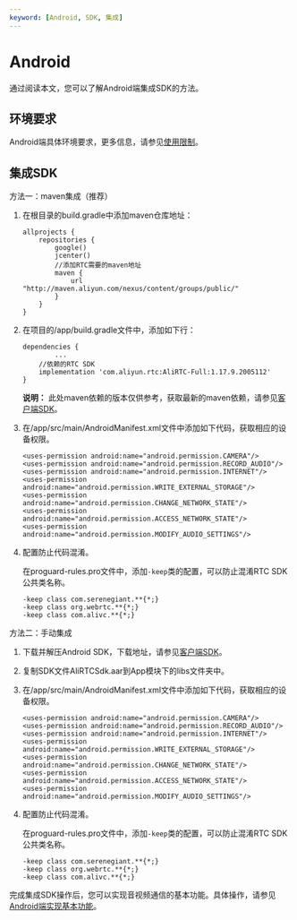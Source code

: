 ```yaml
---
keyword: [Android, SDK, 集成]
---
```


# Android

通过阅读本文，您可以了解Android端集成SDK的方法。

## 环境要求

Android端具体环境要求，更多信息，请参见[使用限制](/cn.zh-CN/产品简介/使用限制.md)。

## 集成SDK

方法一：maven集成（推荐）

1.  在根目录的build.gradle中添加maven仓库地址：

    ```
    allprojects {
        repositories {
            google()
            jcenter()
            //添加RTC需要的maven地址
            maven {
                url "http://maven.aliyun.com/nexus/content/groups/public/"
            }
        }
    }
    ```

2.  在项目的/app/build.gradle文件中，添加如下行：

    ```
    dependencies {   
            ...   
        //依赖的RTC SDK  
        implementation 'com.aliyun.rtc:AliRTC-Full:1.17.9.2005112'
    }
    ```

    **说明：** 此处maven依赖的版本仅供参考，获取最新的maven依赖，请参见[客户端SDK](/cn.zh-CN/SDK参考/SDK下载.md)。

3.  在/app/src/main/AndroidManifest.xml文件中添加如下代码，获取相应的设备权限。

    ```
    <uses-permission android:name="android.permission.CAMERA"/>
    <uses-permission android:name="android.permission.RECORD_AUDIO"/>
    <uses-permission android:name="android.permission.INTERNET"/>
    <uses-permission android:name="android.permission.WRITE_EXTERNAL_STORAGE"/>
    <uses-permission android:name="android.permission.CHANGE_NETWORK_STATE"/>
    <uses-permission android:name="android.permission.ACCESS_NETWORK_STATE"/>
    <uses-permission android:name="android.permission.MODIFY_AUDIO_SETTINGS"/> 
    ```

4.  配置防止代码混淆。

    在proguard-rules.pro文件中，添加`-keep`类的配置，可以防止混淆RTC SDK公共类名称。

    ```
    -keep class com.serenegiant.**{*;}
    -keep class org.webrtc.**{*;}
    -keep class com.alivc.**{*;}    
    ```


方法二：手动集成

1.  下载并解压Android SDK，下载地址，请参见[客户端SDK](/cn.zh-CN/SDK参考/SDK下载.md)。

2.  复制SDK文件AliRTCSdk.aar到App模块下的libs文件夹中。

3.  在/app/src/main/AndroidManifest.xml文件中添加如下代码，获取相应的设备权限。

    ```
    <uses-permission android:name="android.permission.CAMERA"/>
    <uses-permission android:name="android.permission.RECORD_AUDIO"/>
    <uses-permission android:name="android.permission.INTERNET"/>
    <uses-permission android:name="android.permission.WRITE_EXTERNAL_STORAGE"/>
    <uses-permission android:name="android.permission.CHANGE_NETWORK_STATE"/>
    <uses-permission android:name="android.permission.ACCESS_NETWORK_STATE"/>
    <uses-permission android:name="android.permission.MODIFY_AUDIO_SETTINGS"/> 
    ```

4.  配置防止代码混淆。

    在proguard-rules.pro文件中，添加`-keep`类的配置，可以防止混淆RTC SDK公共类名称。

    ```
    -keep class com.serenegiant.**{*;}
    -keep class org.webrtc.**{*;}
    -keep class com.alivc.**{*;}    
    ```


完成集成SDK操作后，您可以实现音视频通信的基本功能。具体操作，请参见[Android端实现基本功能](/cn.zh-CN/快速入门/实现基本功能/Android.md)。

